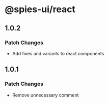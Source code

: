 # @spies-ui/react

## 1.0.2

### Patch Changes

- Add fixes and variants to react components

## 1.0.1

### Patch Changes

- Remove unnecessary comment
